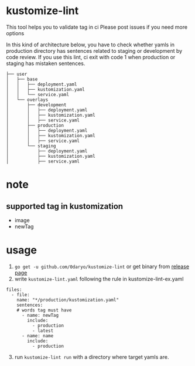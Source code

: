 # kustomize-lint

This tool helps you to validate tag in ci
Please post issues if you need more options

In this kind of architecture below, you have to check whether yamls in production directory has sentences related to staging or development by code review.
If you use this lint, ci exit with code 1 when production or staging has mistaken sentences.

```
├── user
│   ├── base
│   │   ├── deployment.yaml
│   │   ├── kustomization.yaml
│   │   └── service.yaml
│   └── overlays
│       ├── development
│       │   ├── deployment.yaml
│       │   ├── kustomization.yaml
│       │   ├── service.yaml
│       ├── production
│       │   ├── deployment.yaml
│       │   ├── kustomization.yaml
│       │   ├── service.yaml
│       └── staging
│           ├── deployment.yaml
│           ├── kustomization.yaml
│           ├── service.yaml
```

# note

## supported tag in kustomization

- image
- newTag

# usage

1. `go get -u github.com/0daryo/kustomize-lint` or get binary from [release page](https://github.com/0daryo/kustomize-lint/releases)
2. write `kustomize-lint.yaml` following the rule in kustomize-lint-ex.yaml

```
files:
  - file:
    name: "*/production/kustomization.yaml"
    sentences:
    # words tag must have
      - name: newTag
        include:
          - production
          - latest
      - name: name
        include:
          - production
```

3. run `kustomize-lint run` with a directory where target yamls are.
